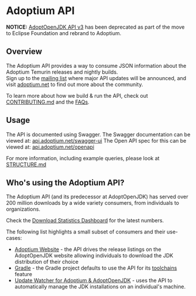 
# Adoptium API

**NOTICE:** [AdoptOpenJDK API v3](https://github.com/AdoptOpenJDK/openjdk-api-v3/blob/master/README.md) has been deprecated as part of the move to Eclipse Foundation and rebrand to Adoptium.

## Overview

The Adoptium API provides a way to consume JSON information about the Adoptium Temurin releases and nightly builds.  
Sign up to the [mailing list](https://mail.openjdk.java.net/mailman/listinfo/adoption-discuss) where major API updates will be announced, and visit [adoptium.net](https://adoptium.net) to find out more about the community.

To learn more about how we build & run the API, check out [CONTRIBUTING.md](CONTRIBUTING.md) and the [FAQs](FAQ.md).

## Usage

The API is documented using Swagger.  The Swagger documentation can be viewed at: [api.adoptium.net/swagger-ui](https://api.adoptium.net/swagger-ui)
The Open API spec for this can be viewed at: [api.adoptium.net/openapi](https://api.adoptium.net/openapi)

For more information, including example queries, please look at [STRUCTURE.md](docs/STRUCTURE.md)

## Who's using the Adoptium API?

The Adoptium API (and its predecessor at AdoptOpenJDK) has served over 200 million downloads by a wide variety consumers, from individuals to organizations.

Check the [Download Statistics Dashboard](https://dash.adoptium.net/) for the latest numbers.  

The following list highlights a small subset of consumers and their use-cases:

- [Adoptium Website](https://adoptium.net/) - the API drives the release listings on the AdoptOpenJDK website allowing individuals to download the JDK distribution of their choice
- [Gradle](https://docs.gradle.org/) - the Gradle project defaults to use the API for its [toolchains](https://docs.gradle.org/current/userguide/toolchains.html#sec:provisioning) feature
- [Update Watcher for Adoptium & AdoptOpenJDK](https://github.com/tushev/aojdk-updatewatcher) - uses the API to automatically manage the JDK installations on an individual's machine.
